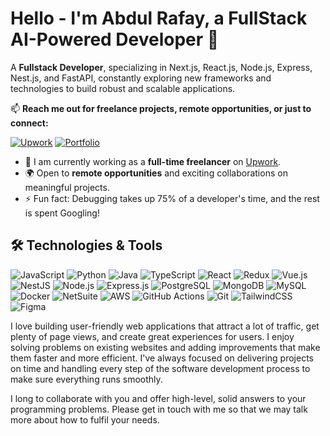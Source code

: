 # Hello - I'm Abdul Rafay, a **FullStack AI-Powered Developer** 👋

A **Fullstack Developer**, specializing in Next.js, React.js, Node.js, Express, Nest.js, and FastAPI, constantly exploring new frameworks and technologies to build robust and scalable applications.

📫 **Reach me out for **freelance projects**, **remote opportunities**, or just to connect:**

[![Upwork](https://img.shields.io/badge/-Upwork-6fda44?style=for-the-badge&logo=upwork&logoColor=white)](https://www.upwork.com/freelancers/~011ea83b41779904e0)
[![Portfolio](https://img.shields.io/badge/-Portfolio-black?style=for-the-badge&logo=github&logoColor=white)](https://yourportfolio.com)


- 🌱 I am currently working as a **full-time freelancer** on [Upwork]([https://www.upwork.com/](https://www.upwork.com/freelancers/~011ea83b41779904e0)).
- 🌍 Open to **remote opportunities** and exciting collaborations on meaningful projects.
- ⚡ Fun fact: Debugging takes up 75% of a developer's time, and the rest is spent Googling!


## 🛠️ Technologies & Tools

![JavaScript](https://img.shields.io/badge/-JavaScript-F7DF1E?style=for-the-badge&logo=javascript&logoColor=black)
![Python](https://img.shields.io/badge/-Python-3776AB?style=for-the-badge&logo=python&logoColor=white)
![Java](https://img.shields.io/badge/-Java-007396?style=for-the-badge&logo=java&logoColor=white)
![TypeScript](https://img.shields.io/badge/-TypeScript-007ACC?style=for-the-badge&logo=typescript&logoColor=white)
![React](https://img.shields.io/badge/-React-61DAFB?style=for-the-badge&logo=react&logoColor=black)
![Redux](https://img.shields.io/badge/-Redux-764ABC?style=for-the-badge&logo=redux&logoColor=white)
![Vue.js](https://img.shields.io/badge/-Vue.js-4FC08D?style=for-the-badge&logo=vue.js&logoColor=white)
![NestJS](https://img.shields.io/badge/-NestJS-E0234E?style=for-the-badge&logo=nestjs&logoColor=white)
![Node.js](https://img.shields.io/badge/-Node.js-339933?style=for-the-badge&logo=node.js&logoColor=white)
![Express.js](https://img.shields.io/badge/-Express.js-000000?style=for-the-badge&logo=express&logoColor=white)
![PostgreSQL](https://img.shields.io/badge/-PostgreSQL-4169E1?style=for-the-badge&logo=postgresql&logoColor=white)
![MongoDB](https://img.shields.io/badge/-MongoDB-47A248?style=for-the-badge&logo=mongodb&logoColor=white)
![MySQL](https://img.shields.io/badge/-MySQL-4479A1?style=for-the-badge&logo=mysql&logoColor=white)
![Docker](https://img.shields.io/badge/-Docker-2496ED?style=for-the-badge&logo=docker&logoColor=white)
![NetSuite](https://img.shields.io/badge/-NetSuite-002A5E?style=for-the-badge&logo=oracle&logoColor=white)
![AWS](https://img.shields.io/badge/-AWS-232F3E?style=for-the-badge&logo=amazon-aws&logoColor=white)
![GitHub Actions](https://img.shields.io/badge/-GitHub%20Actions-2088FF?style=for-the-badge&logo=github-actions&logoColor=white)
![Git](https://img.shields.io/badge/-Git-F05032?style=for-the-badge&logo=git&logoColor=white)
![TailwindCSS](https://img.shields.io/badge/-TailwindCSS-38B2AC?style=for-the-badge&logo=tailwind-css&logoColor=white)
![Figma](https://img.shields.io/badge/-Figma-F24E1E?style=for-the-badge&logo=figma&logoColor=white)

I love building user-friendly web applications that attract a lot of traffic, get plenty of page views, and create great experiences for users. I enjoy solving problems on existing websites and adding improvements that make them faster and more efficient. I've always focused on delivering projects on time and handling every step of the software development process to make sure everything runs smoothly.

I long to collaborate with you and offer high-level, solid answers to your programming problems. Please get in touch with me so that we may talk more about how to fulfil your needs.


